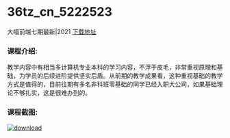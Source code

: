 # 36tz_cn_5222523
大喵前端七期最新|2021
[下载地址](http://www.36tz.cn/article/5222523 "下载地址")
### 课程介绍:
教学内容中有相当多计算机专业本科的学习内容，不浮于皮毛，非常重视原理和基础，为学员的后续进阶提供坚实后盾。从前期的教学成果看，这种重视基础的教学方式是值得的，目前往期有多名非科班零基础的同学已经入职大公司，如果基础理论不够扎实，这是很难办到的。

### 课程截图:
[![download](http://36tz.cn/muke_img/2022_01_2-47.png "下载地址")](http://www.36tz.cn "下载地址")
